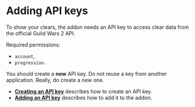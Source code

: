 # Adding API keys

To show your clears, the addon needs an API key to access clear data from the
official Guild Wars 2 API.

Required permissions:
- `account`,
- `progression`.

You should create a **new** API key. Do not reuse a key from
another application. Really, do create a new one.

- **[Creating an API key](./api-key-creation.md)** describes how to create an API key.
- **[Adding an API key](./api-key-adding.md)** describes how to add it to the addon.
